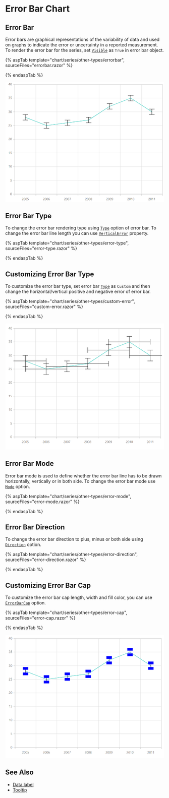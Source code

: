 # Error Bar Chart

## Error Bar

Error bars are graphical representations of the variability of data and used on graphs to indicate the error or uncertainty in a reported
measurement. To render the error bar for the series, set [`Visible`](https://help.syncfusion.com/cr/cref_files/aspnetcore-js2/aspnetcore/Syncfusion.EJ2~Syncfusion.EJ2.Charts.ChartSeries~Visible.html)
as `True` in error bar object.

{% aspTab template="chart/series/other-types/errorbar", sourceFiles="errorbar.razor" %}

{% endaspTab %}

![Error Bar](../images/othertypes/errorbar.png)

## Error Bar Type

To change the error bar rendering type using [`Type`](https://help.syncfusion.com/cr/cref_files/aspnetcore-js2/aspnetcore/Syncfusion.EJ2~Syncfusion.EJ2.Charts.ChartSeries~Type.html)
option of error bar. To change the error bar line length you can use [`VerticalError`](https://help.syncfusion.com/cr/cref_files/aspnetcore-js2/aspnetcore/Syncfusion.EJ2~Syncfusion.EJ2.Charts.ChartSeries.html)
property.

{% aspTab template="chart/series/other-types/error-type", sourceFiles="error-type.razor" %}

{% endaspTab %}

## Customizing Error Bar Type

To customize the error bar type, set error bar [`Type`](https://help.syncfusion.com/cr/cref_files/aspnetcore-js2/aspnetcore/Syncfusion.EJ2~Syncfusion.EJ2.Charts.ChartSeries~Type.html) as `Custom` and
then change the horizontal/vertical positive and negative error of error bar.

{% aspTab template="chart/series/other-types/custom-error", sourceFiles="custom-error.razor" %}

{% endaspTab %}

![Customizing Error Bar](../images/chart-types-images/custom-error-bar.png)

## Error Bar Mode

Error bar mode is used to define whether the error bar line has to be drawn horizontally, vertically or in both side.
To change the error bar mode use [`Mode`](https://help.syncfusion.com/cr/cref_files/aspnetcore-js2/aspnetcore/Syncfusion.EJ2~Syncfusion.EJ2.Charts.ChartSeries.html) option.

{% aspTab template="chart/series/other-types/error-mode", sourceFiles="error-mode.razor" %}

{% endaspTab %}

## Error Bar Direction

To change the error bar direction to plus, minus or both side using [`Direction`](https://help.syncfusion.com/cr/cref_files/aspnetcore-js2/aspnetcore/Syncfusion.EJ2~Syncfusion.EJ2.Charts.ChartSeries.html) option.

{% aspTab template="chart/series/other-types/error-direction", sourceFiles="error-direction.razor" %}

{% endaspTab %}

## Customizing Error Bar Cap

To customize the error bar cap length, width and fill color, you can use [`ErrorBarCap`](https://help.syncfusion.com/cr/cref_files/aspnetcore-js2/aspnetcore/Syncfusion.EJ2~Syncfusion.EJ2.Charts.ChartSeries.html) option.

{% aspTab template="chart/series/other-types/error-cap", sourceFiles="error-cap.razor" %}

{% endaspTab %}

![Customizing Error Bar](../images/othertypes/errorbarcap-custom.png)

## See Also

* [Data label](../data-labels)
* [Tooltip](../tool-tip)